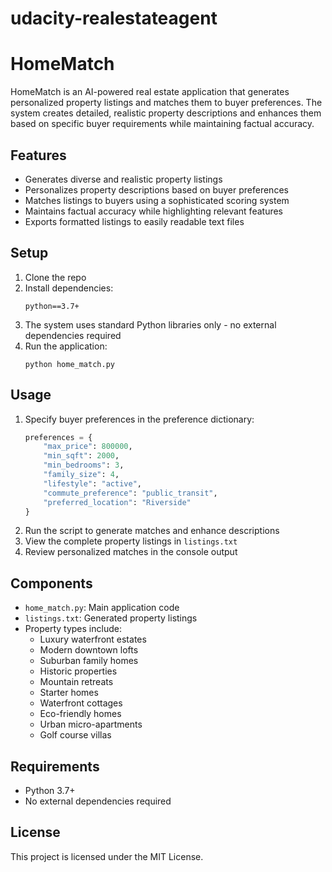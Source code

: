 # udacity-realestateagent

# HomeMatch

HomeMatch is an AI-powered real estate application that generates personalized property listings and matches them to buyer preferences. The system creates detailed, realistic property descriptions and enhances them based on specific buyer requirements while maintaining factual accuracy.

## Features

-   Generates diverse and realistic property listings
-   Personalizes property descriptions based on buyer preferences
-   Matches listings to buyers using a sophisticated scoring system
-   Maintains factual accuracy while highlighting relevant features
-   Exports formatted listings to easily readable text files

## Setup

1. Clone the repo
2. Install dependencies:
    ```
    python==3.7+
    ```
3. The system uses standard Python libraries only - no external dependencies required
4. Run the application:
    ```
    python home_match.py
    ```

## Usage

1. Specify buyer preferences in the preference dictionary:
    ```python
    preferences = {
        "max_price": 800000,
        "min_sqft": 2000,
        "min_bedrooms": 3,
        "family_size": 4,
        "lifestyle": "active",
        "commute_preference": "public_transit",
        "preferred_location": "Riverside"
    }
    ```
2. Run the script to generate matches and enhance descriptions
3. View the complete property listings in `listings.txt`
4. Review personalized matches in the console output

## Components

-   `home_match.py`: Main application code
-   `listings.txt`: Generated property listings
-   Property types include:
    -   Luxury waterfront estates
    -   Modern downtown lofts
    -   Suburban family homes
    -   Historic properties
    -   Mountain retreats
    -   Starter homes
    -   Waterfront cottages
    -   Eco-friendly homes
    -   Urban micro-apartments
    -   Golf course villas

## Requirements

-   Python 3.7+
-   No external dependencies required

## License

This project is licensed under the MIT License.
